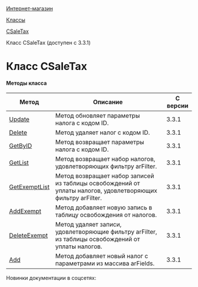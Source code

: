 [Интернет-магазин](/api_help/sale/index.php)

[Классы](/api_help/sale/classes/index.php)

[CSaleTax](/api_help/sale/classes/csaletax/index.php)

Класс CSaleTax (доступен с 3.3.1)

Класс CSaleTax
==============

#### Методы класса

| Метод | Описание | С версии |
| --- | --- | --- |
| [Update](/api_help/sale/classes/csaletax/csaletax__update.6e2c0ff3.php) | Метод обновляет параметры налога с кодом ID. | 3.3.1 |
| [Delete](/api_help/sale/classes/csaletax/csaletax__delete.6efc76a6.php) | Метод удаляет налог с кодом ID. | 3.3.1 |
| [GetByID](/api_help/sale/classes/csaletax/csaletax__getbyid.6fbc0960.php) | Метод возвращает параметры налога с кодом ID. | 3.3.1 |
| [GetList](/api_help/sale/classes/csaletax/csaletax__getlist.726e1309.php) | Метод возвращает набор налогов, удовлетворяющих фильтру arFilter. | 3.3.1 |
| [GetExemptList](/api_help/sale/classes/csaletax/csaletax__getexemptlist.96a07443.php) | Метод возвращает набор записей из таблицы освобождений от уплаты налогов, удовлетворяющих фильтру arFilter. | 3.3.1 |
| [AddExempt](/api_help/sale/classes/csaletax/csaletax__addexempt.a94a2922.php) | Метод добавляет новую запись в таблицу освобождения от налогов. | 3.3.1 |
| [DeleteExempt](/api_help/sale/classes/csaletax/csaletax__deleteexempt.071034ae.php) | Метод удаляет записи, удовлетворяющие фильтру arFilter, из таблицы освобождений от уплаты налогов. | 3.3.1 |
| [Add](/api_help/sale/classes/csaletax/csaletax__add.b22a6ac6.php) | Метод добавляет новый налог с параметрами из массива arFields. | 3.3.1 |

Новинки документации в соцсетях:
